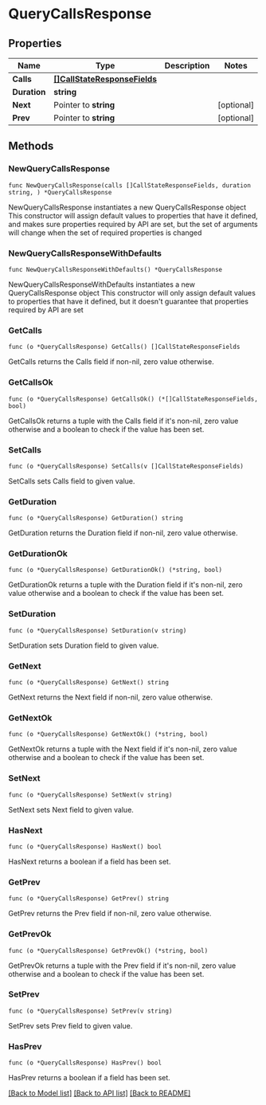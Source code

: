 # QueryCallsResponse

## Properties

Name | Type | Description | Notes
------------ | ------------- | ------------- | -------------
**Calls** | [**[]CallStateResponseFields**](CallStateResponseFields.md) |  | 
**Duration** | **string** |  | 
**Next** | Pointer to **string** |  | [optional] 
**Prev** | Pointer to **string** |  | [optional] 

## Methods

### NewQueryCallsResponse

`func NewQueryCallsResponse(calls []CallStateResponseFields, duration string, ) *QueryCallsResponse`

NewQueryCallsResponse instantiates a new QueryCallsResponse object
This constructor will assign default values to properties that have it defined,
and makes sure properties required by API are set, but the set of arguments
will change when the set of required properties is changed

### NewQueryCallsResponseWithDefaults

`func NewQueryCallsResponseWithDefaults() *QueryCallsResponse`

NewQueryCallsResponseWithDefaults instantiates a new QueryCallsResponse object
This constructor will only assign default values to properties that have it defined,
but it doesn't guarantee that properties required by API are set

### GetCalls

`func (o *QueryCallsResponse) GetCalls() []CallStateResponseFields`

GetCalls returns the Calls field if non-nil, zero value otherwise.

### GetCallsOk

`func (o *QueryCallsResponse) GetCallsOk() (*[]CallStateResponseFields, bool)`

GetCallsOk returns a tuple with the Calls field if it's non-nil, zero value otherwise
and a boolean to check if the value has been set.

### SetCalls

`func (o *QueryCallsResponse) SetCalls(v []CallStateResponseFields)`

SetCalls sets Calls field to given value.


### GetDuration

`func (o *QueryCallsResponse) GetDuration() string`

GetDuration returns the Duration field if non-nil, zero value otherwise.

### GetDurationOk

`func (o *QueryCallsResponse) GetDurationOk() (*string, bool)`

GetDurationOk returns a tuple with the Duration field if it's non-nil, zero value otherwise
and a boolean to check if the value has been set.

### SetDuration

`func (o *QueryCallsResponse) SetDuration(v string)`

SetDuration sets Duration field to given value.


### GetNext

`func (o *QueryCallsResponse) GetNext() string`

GetNext returns the Next field if non-nil, zero value otherwise.

### GetNextOk

`func (o *QueryCallsResponse) GetNextOk() (*string, bool)`

GetNextOk returns a tuple with the Next field if it's non-nil, zero value otherwise
and a boolean to check if the value has been set.

### SetNext

`func (o *QueryCallsResponse) SetNext(v string)`

SetNext sets Next field to given value.

### HasNext

`func (o *QueryCallsResponse) HasNext() bool`

HasNext returns a boolean if a field has been set.

### GetPrev

`func (o *QueryCallsResponse) GetPrev() string`

GetPrev returns the Prev field if non-nil, zero value otherwise.

### GetPrevOk

`func (o *QueryCallsResponse) GetPrevOk() (*string, bool)`

GetPrevOk returns a tuple with the Prev field if it's non-nil, zero value otherwise
and a boolean to check if the value has been set.

### SetPrev

`func (o *QueryCallsResponse) SetPrev(v string)`

SetPrev sets Prev field to given value.

### HasPrev

`func (o *QueryCallsResponse) HasPrev() bool`

HasPrev returns a boolean if a field has been set.


[[Back to Model list]](../README.md#documentation-for-models) [[Back to API list]](../README.md#documentation-for-api-endpoints) [[Back to README]](../README.md)


